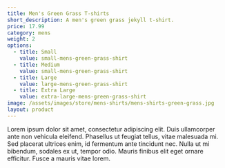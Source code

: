 ```yaml
---
title: Men's Green Grass T-shirts
short_description: A men's green grass jekyll t-shirt.
price: 17.99
category: mens
weight: 2
options:
  - title: Small
    value: small-mens-green-grass-shirt
  - title: Medium
    value: small-mens-green-grass-shirt
  - title: Large
    value: large-mens-green-grass-shirt
  - title: Extra Large
    value: extra-large-mens-green-grass-shirt
image: /assets/images/store/mens-shirts/mens-shirts-green-grass.jpg
layout: product
---
```

Lorem ipsum dolor sit amet, consectetur adipiscing elit. Duis ullamcorper ante non vehicula eleifend.
Phasellus ut feugiat tellus, vitae malesuada mi. Sed placerat ultrices enim, id fermentum ante tincidunt nec.
Nulla ut mi bibendum, sodales ex ut, tempor odio. Mauris finibus elit eget ornare efficitur. Fusce a mauris vitae lorem.




<!-- <button
    class="snipcart-add-item"
    data-item-id="2"
    data-item-name="Bacon"
    data-item-price="3.00"
    data-item-weight="20"
    data-item-url="http://myapp.com/products/bacon"
    data-item-description="Some fresh bacon">
    Buy bacon
</button> -->
